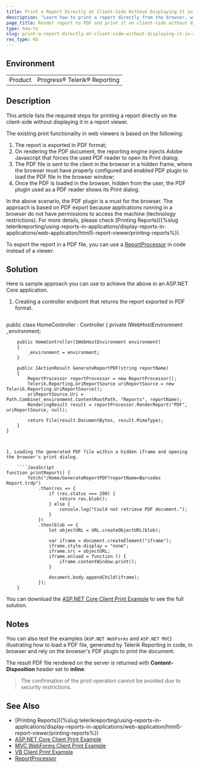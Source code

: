```yaml
---
title: Print a Report Directly at Client-Side Without Displaying It in a Viewer
description: "Learn how to print a report directly from the browser, without displaying it in the Viewer with Telerik Reporting."
page_title: Render report to PDF and print it on client-side without displaying the report in the viewer
type: how-to
slug: print-a-report-directly-at-client-side-without-displaying-it-in-a-viewer
res_type: kb
---
```


## Environment
<table>
	<tbody>
		<tr>
			<td>Product</td>
			<td>Progress® Telerik® Reporting</td>
		</tr>
	</tbody>
</table>

## Description

This article lists the required steps for printing a report directly on the client-side without displaying it in a report viewer.  

The existing print functionality in web viewers is based on the following:

1. The report is exported in PDF format;
1. On rendering the PDF document, the reporting engine injects Adobe Javascript that forces the used PDF reader to open its Print dialog;
1. The PDF file is sent to the client in the browser in a hidden frame, where the browser must have properly configured and enabled PDF plugin to load the PDF file in the browser window;
1. Once the PDF is loaded in the browser, hidden from the user, the PDF plugin used as a PDF reader shows its Print dialog.

In the above scenario, the PDF plugin is a must for the browser. The approach is based on PDF export because applications running in a browser do not have permissions to access the machine (technology restrictions). For more details, please check [Printing Reports]({%slug telerikreporting/using-reports-in-applications/display-reports-in-applications/web-application/html5-report-viewer/printing-reports%}).

To export the report in a PDF file, you can use a [ReportProcessor](/api/telerik.reporting.processing.reportprocessor) in code instead of a viewer.

## Solution

Here is sample approach you can use to achieve the above in an ASP.NET Core application.

1. Creating a controller endpoint that returns the report exported in PDF format.

	````C#
public class HomeController : Controller
	{
		private IWebHostEnvironment _environment;
	
		public HomeController(IWebHostEnvironment environment)
		{
			_environment = environment;
		}
	
		public IActionResult GenerateReportPDF(string reportName)
		{
			ReportProcessor reportProcessor = new ReportProcessor();
			Telerik.Reporting.UriReportSource uriReportSource = new Telerik.Reporting.UriReportSource();
			uriReportSource.Uri = Path.Combine(_environment.ContentRootPath, "Reports", reportName);
			RenderingResult result = reportProcessor.RenderReport("PDF", uriReportSource, null);
			
			return File(result.DocumentBytes, result.MimeType);
		}
	}
````


1. Loading the generated PDF file within a hidden iframe and opening the browser's print dialog.

	````JavaScript
function printReport() {
		fetch("/Home/GenerateReportPDF?reportName=Barcodes Report.trdp")
			.then(res => {
				if (res.status === 200) {
					return res.blob();
				} else {
					console.log("Could not retrieve PDF document.");
				}
			})
			.then(blob => {
				let objectURL = URL.createObjectURL(blob);
				
				var iframe = document.createElement("iframe");
				iframe.style.display = "none";
				iframe.src = objectURL;
				iframe.onload = function () {
					iframe.contentWindow.print();
				}
				
				document.body.appendChild(iframe);
			});
	}
````


You can download the [ASP.NET Core Client Print Example](https://github.com/telerik/reporting-samples/tree/master/PrintReportDirectlyAtClientSide) to see the full solution.

## Notes

You can also test the examples (`ASP.NET WebForms` and `ASP.NET MVC`) illustrating how to load a PDF file, generated by Telerik Reporting in code, in browser and rely on the browser's PDF plugin to print the document.

The result PDF file rendered on the server is returned with **Content-Disposition** header set to **inline**.

> The confirmation of the print operation cannot be avoided due to security restrictions.

## See Also

* [Printing Reports]({%slug telerikreporting/using-reports-in-applications/display-reports-in-applications/web-application/html5-report-viewer/printing-reports%})
* [ASP.NET Core Client Print Example](https://github.com/telerik/reporting-samples/tree/master/PrintReportDirectlyAtClientSide)
* [MVC WebForms Client Print Example](resources/mvc-webforms-clientprint.zip)
* [VB Client Print Example](resources/clientprintingvb.zip)
* [ReportProcessor](/api/telerik.reporting.processing.reportprocessor)
